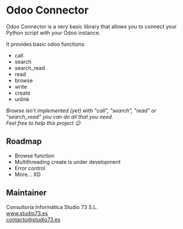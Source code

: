 
Odoo Connector
==============

Odoo Connector is a very basic library that allows you to connect your Python script with your Odoo instance.

It provides basic odoo functions:

- call
- search
- search_read
- read
- browse
- write
- create
- unlink

*Browse isn't implemented (yet) with "call", "search", "read" or "search_read" you can do all that you need. <br/>
Feel free to help this project :wink:*

Roadmap
-------
- Browse function
- Multithreading create is under development
- Error control
- More... XD


Maintainer
----------
Consultoría Informática Studio 73 S.L.<br/>
www.studio73.es <br/>
contacto@studio73.es <br/>
